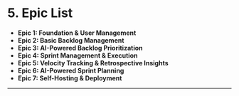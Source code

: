 # 5. Epic List

* **Epic 1: Foundation & User Management**
* **Epic 2: Basic Backlog Management**
* **Epic 3: AI-Powered Backlog Prioritization**
* **Epic 4: Sprint Management & Execution**
* **Epic 5: Velocity Tracking & Retrospective Insights**
* **Epic 6: AI-Powered Sprint Planning**
* **Epic 7: Self-Hosting & Deployment**

---
